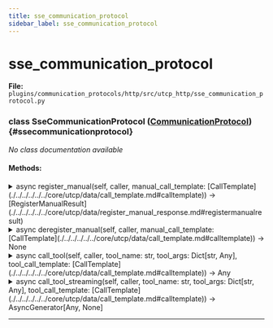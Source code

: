 ```yaml
---
title: sse_communication_protocol
sidebar_label: sse_communication_protocol
---
```


# sse_communication_protocol

**File:** `plugins/communication_protocols/http/src/utcp_http/sse_communication_protocol.py`

### class SseCommunicationProtocol ([CommunicationProtocol](./../../../../../core/utcp/interfaces/communication_protocol.md#communicationprotocol)) {#ssecommunicationprotocol}

*No class documentation available*

#### Methods:

<details>
<summary>async register_manual(self, caller, manual_call_template: [CallTemplate](./../../../../../core/utcp/data/call_template.md#calltemplate)) -> [RegisterManualResult](./../../../../../core/utcp/data/register_manual_response.md#registermanualresult)</summary>

*No method documentation available*
</details>

<details>
<summary>async deregister_manual(self, caller, manual_call_template: [CallTemplate](./../../../../../core/utcp/data/call_template.md#calltemplate)) -> None</summary>

*No method documentation available*
</details>

<details>
<summary>async call_tool(self, caller, tool_name: str, tool_args: Dict[str, Any], tool_call_template: [CallTemplate](./../../../../../core/utcp/data/call_template.md#calltemplate)) -> Any</summary>

*No method documentation available*
</details>

<details>
<summary>async call_tool_streaming(self, caller, tool_name: str, tool_args: Dict[str, Any], tool_call_template: [CallTemplate](./../../../../../core/utcp/data/call_template.md#calltemplate)) -> AsyncGenerator[Any, None]</summary>

*No method documentation available*
</details>

---
